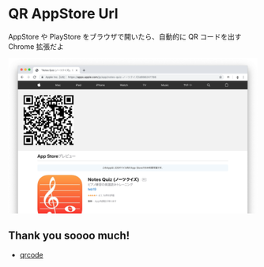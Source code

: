 # QR AppStore Url

AppStore や PlayStore をブラウザで開いたら、自動的に QR コードを出す Chrome 拡張だよ

![](https://github.com/feb19/qr-appstore-url/raw/master/capture.png)

## Thank you soooo much!

- [qrcode](https://davidshimjs.github.io/qrcodejs/)
